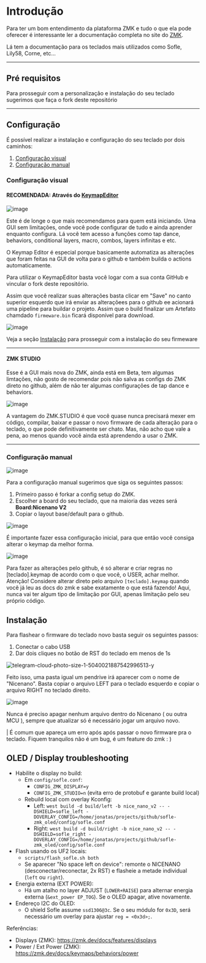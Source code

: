 # Introdução

Para ter um bom entendimento da plataforma ZMK e tudo o que ela pode oferecer é interessante ler a documentação completa no site do [ZMK](https://zmk.dev/docs/user-setup).

Lá tem a documentação para os teclados mais utilizados como Sofle, Lily58, Corne, etc...

---

## Pré requisitos

Para prosseguir com a personalização e instalação do seu teclado sugerimos que faça o fork deste repositório

---

## Configuração

É possível realizar a instalação e configuração do seu teclado por dois caminhos:

1. [Configuração visual](#configuração-visual)
2. [Configuração manual](#configuração-manual)

### Configuração visual

#### RECOMENDADA: Através do [KeymapEditor](https://nickcoutsos.github.io/keymap-editor/)

![image](https://github.com/user-attachments/assets/1bffa913-4f2e-4369-be6f-9c86814e70db)

Este é de longe o que mais recomendamos para quem está iniciando. Uma GUI sem limitações, onde você pode configurar de tudo e ainda aprender enquanto configura. Lá você tem acesso a funções como tap dance, behaviors, conditional layers, macro, combos, layers infinitas e etc.

O Keymap Editor é especial porque basicamente automatiza as alterações que foram feitas na GUI de volta para o github e também builda o actions automaticamente.

Para utilizar o KeymapEditor basta você logar com a sua conta GitHub e vincular o fork deste repositório.

Assim que você realizar suas alterações basta clicar em "Save" no canto superior esquerdo que irá enviar as alteraçõees para o github ee acionará uma pipeline para buildar o projeto. Assim que o build finalizar um Artefato chamdado `firmeware.bin` ficará disponível para download.

![image](https://github.com/user-attachments/assets/c7c339a6-d595-4469-b02d-d556a2a272ed)

Veja a seção [Instalação](#instalação) para prosseguir com a instalação do seu firmeware

---

#### ZMK STUDIO

Esse é a GUI mais nova do ZMK, ainda está em Beta, tem algumas limtações, não gosto de recomendar pois não salva as configs do ZMK direto no github, além de não ter algumas configurações de tap dance e behaviors.

![image](https://github.com/user-attachments/assets/f1532b9f-3dba-42ea-84fa-412ed3341d09)

A vantagem do ZMK.STUDIO é que você quase nunca precisará mexer em código, compilar, baixar e passar o novo firmware de cada alteração para o teclado, o que pode definitivamente ser chato. Mas, não acho que vale a pena, ao menos quando você ainda está aprendendo a usar o ZMK.

---

### Configuração manual

![image](https://github.com/user-attachments/assets/07776e9f-de8b-4a12-ba79-470632582f6d)

Para a configuração manual sugerimos que siga os seguintes passos:

1. Primeiro passo é forkar a config setup do ZMK.
2. Escolher a board do seu teclado, que na maioria das vezes será **Board:Nicenano V2**
3. Copiar o layout base/default para o github.

![image](https://github.com/user-attachments/assets/0527c640-3f06-4531-b0c0-1f64584daef7)

É importante fazer essa configuração inicial, para que então você consiga alterar o keymap da melhor forma.

![image](https://github.com/user-attachments/assets/3cc4374a-771b-4393-8859-d5db8fbc1b11)

Para fazer as alterações pelo github, é só alterar e criar regras no [teclado].keymap de acordo com o que você, o USER, achar melhor.
Atenção! Considere alterar direto pelo arquivo `[teclado].keymap` quando você já leu as docs do zmk e sabe exatamente o que está fazendo! Aqui, nunca vai ter algum tipo de limitação por GUI, apenas limitação pelo seu próprio código.

## Instalação

Para flashear o firmware do teclado novo basta seguir os seguintes passos:

1. Conectar o cabo USB
2. Dar dois cliques no botão de RST do teclado em menos de 1s

![telegram-cloud-photo-size-1-5040021887542996513-y](https://github.com/user-attachments/assets/217fe770-6b37-4470-a5f0-d6640a593a94)

Feito isso, uma pasta igual um pendrive irá aparecer com o nome de "Nicenano".
Basta copiar o arquivo LEFT para o teclado esquerdo e copiar o arquivo RIGHT no teclado direito.

![image](https://github.com/user-attachments/assets/fec189f3-8293-4407-89ad-9f4268b701dc)

Nunca é preciso apagar nenhum arquivo dentro do Nicenano ( ou outra MCU ), sempre que atualizar só é necessário jogar um arquivo novo.

| É comum que apareça um erro após após passar o novo firmware pra o teclado. Fiquem tranquilos não é um bug, é um feature do zmk : )

## OLED / Display troubleshooting

- Habilite o display no build:
  - Em `config/sofle.conf`:
    - `CONFIG_ZMK_DISPLAY=y`
    - `CONFIG_ZMK_STUDIO=n` (evita erro de protobuf e garante build local)
  - Rebuild local com overlay Kconfig:
    - Left: `west build -d build/left -b nice_nano_v2 -- -DSHIELD=sofle_left -DOVERLAY_CONFIG=/home/jonatas/projects/github/sofle-zmk_oled/config/sofle.conf`
    - Right: `west build -d build/right -b nice_nano_v2 -- -DSHIELD=sofle_right -DOVERLAY_CONFIG=/home/jonatas/projects/github/sofle-zmk_oled/config/sofle.conf`
- Flash usando os UF2 locais:
  - `scripts/flash_sofle.sh both`
  - Se aparecer "No space left on device": remonte o NICENANO (desconectar/reconectar, 2x RST) e flasheie a metade individual (`left` ou `right`).
- Energia externa (EXT POWER):
  - Há um atalho no layer ADJUST (`LOWER+RAISE`) para alternar energia externa (`&ext_power EP_TOG`). Se o OLED apagar, ative novamente.
- Endereço I2C do OLED:
  - O shield Sofle assume `ssd1306@3c`. Se o seu módulo for `0x3D`, será necessário um overlay para ajustar `reg = <0x3d>;`.

Referências:
- Displays (ZMK): https://zmk.dev/docs/features/displays
- Power / Ext Power (ZMK): https://zmk.dev/docs/keymaps/behaviors/power
